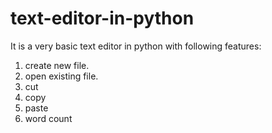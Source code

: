 # text-editor-in-python

It is a very basic text editor in python with following features:
 1. create new file.
 2. open existing file.
 3. cut
 4. copy
 5. paste
 6. word count
